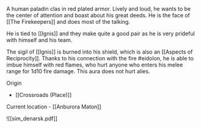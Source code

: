 A human paladin clas in red plated armor. Lively and loud, he wants to be the center of attention and boast about his great deeds. He is the face of [[The Firekeepers]] and does most of the talking.

He is tied to [[Ignis]] and they make quite a good pair as he is very prideful with himself and his team.

The sigil of [[Ignis]] is burned into his shield, which is also an [[Aspects of Reciprocity]].
Thanks to his connection with the fire #eidolon, he is able to imbue himself with red flames, who hurt anyone who enters his melee range for 1d10 fire damage. This aura does not hurt alies.

Origin
- [[Crossroads (Place)]]

Current location - [[Anburora Maton]]

![[sim_denarsk.pdf]]